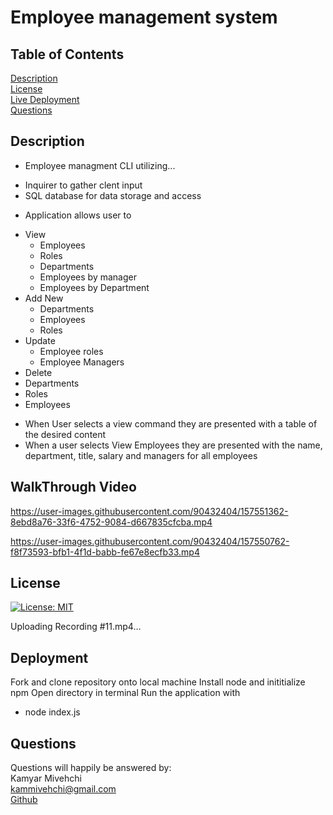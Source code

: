 # Employee management system

## Table of Contents
[Description](#Description)
 <br>
 [License](#license)
 <br>
[Live Deployment](#Deployment)
 <br>
[Questions](#questions)
 
 
 ## Description
 - Employee managment CLI utilizing...
  + Inquirer to gather clent input
  + SQL database for data storage and access
 - Application allows user to
  + View
    + Employees
    + Roles
    + Departments
    + Employees by manager
    + Employees by Department
  + Add New
    + Departments
    + Employees
    + Roles
  + Update
    + Employee roles
    + Employee Managers
  + Delete
   + Departments
   + Roles
   + Employees
 - When User selects a view command they are presented with a table of the desired content
 - When a user selects View Employees they are presented with the name, department, title, salary and managers for all employees
 
 ## WalkThrough Video


https://user-images.githubusercontent.com/90432404/157551362-8ebd8a76-33f6-4752-9084-d667835cfcba.mp4



https://user-images.githubusercontent.com/90432404/157550762-f8f73593-bfb1-4f1d-babb-fe67e8ecfb33.mp4




## License 
[![License: MIT](https://img.shields.io/badge/License-MIT-yellow.svg)](https://opensource.org/licenses/MIT)




Uploading Recording #11.mp4…






## Deployment
Fork and clone repository onto local machine
Install node and inititialize npm
Open directory in terminal
Run the application with
 - node index.js
## Questions

Questions will happily be answered by:
<br>
Kamyar Mivehchi
<br>
[kammivehchi@gmail.com](mailto:kammivehchi@gmail.com)
<br>
[Github](https://github.com/Kam-Mivehchi)


